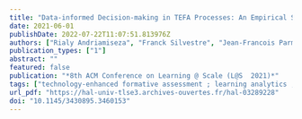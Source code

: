 ```yaml
---
title: "Data-informed Decision-making in TEFA Processes: An Empirical Study of a Process Derived from Peer-Instruction"
date: 2021-06-01
publishDate: 2022-07-22T11:07:51.813976Z
authors: ["Rialy Andriamiseza", "Franck Silvestre", "Jean-Francois Parmentier", "Julien Broisin"]
publication_types: ["1"]
abstract: ""
featured: false
publication: "*8th ACM Conference on Learning @ Scale (L@S  2021)*"
tags: ["technology-enhanced formative assessment ; learning analytics ; peer instruction ; decision-making"]
url_pdf: "https://hal-univ-tlse3.archives-ouvertes.fr/hal-03289228"
doi: "10.1145/3430895.3460153"
---
```


